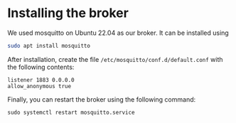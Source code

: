 # Installing the broker

We used mosquitto on Ubuntu 22.04 as our broker. It can be installed using
```bash
sudo apt install mosquitto
```

After installation, create the file `/etc/mosquitto/conf.d/default.conf` with the following contents:
```
listener 1883 0.0.0.0
allow_anonymous true
```

Finally, you can restart the broker using the following command:
```
sudo systemctl restart mosquitto.service
```
